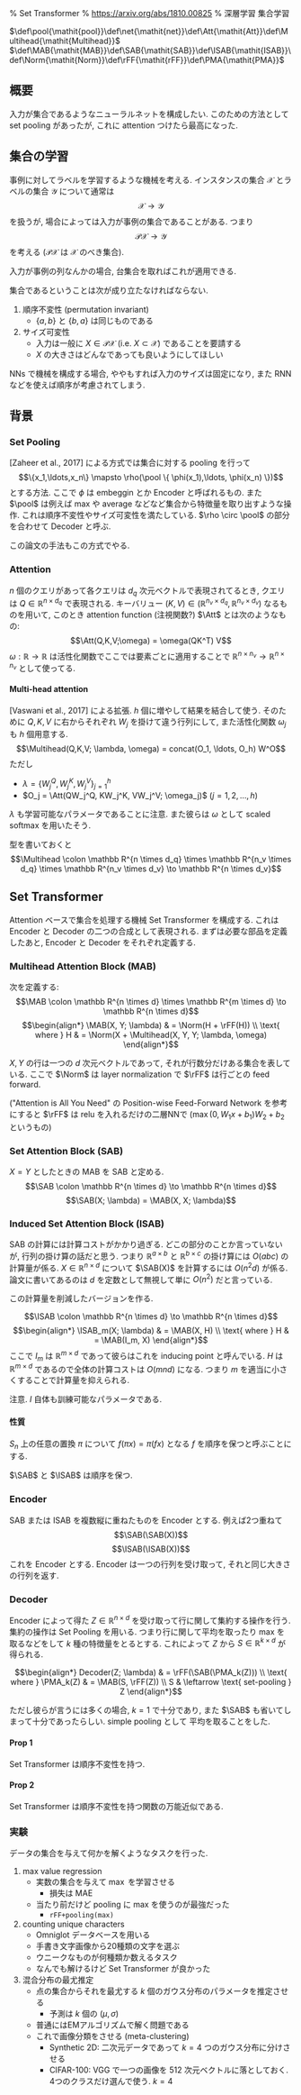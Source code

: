 % Set Transformer
% https://arxiv.org/abs/1810.00825
% 深層学習 集合学習

$\def\pool{\mathit{pool}}\def\net{\mathit{net}}\def\Att{\mathit{Att}}\def\Multihead{\mathit{Multihead}}$
$\def\MAB{\mathit{MAB}}\def\SAB{\mathit{SAB}}\def\ISAB{\mathit{ISAB}}\def\Norm{\mathit{Norm}}\def\rFF{\mathit{rFF}}\def\PMA{\mathit{PMA}}$

## 概要

入力が集合であるようなニューラルネットを構成したい.
このための方法として set pooling があったが, これに attention つけたら最高になった.

## 集合の学習

事例に対してラベルを学習するような機械を考える.
インスタンスの集合 $\mathcal X$ とラベルの集合 $\mathcal Y$ について通常は
$$\mathcal X \to \mathcal Y$$
を扱うが, 場合によっては入力が事例の集合であることがある.
つまり
$$\mathcal P \mathcal X \to \mathcal Y$$
を考える ($\mathcal P \mathcal X$ は $\mathcal X$ のべき集合).

入力が事例の列なんかの場合, 台集合を取ればこれが適用できる.

集合であるということは次が成り立たなければならない.

1. 順序不変性 (permutation invariant)
    - $\{a,b\}$ と $\{b,a\}$ は同じものである
2. サイズ可変性
    - 入力は一般に $X \in \mathcal P \mathcal X$ (i.e. $X \subset \mathcal X$) であることを要請する
    - $X$ の大きさはどんなであっても良いようにしてほしい

NNs で機械を構成する場合, ややもすれば入力のサイズは固定になり, また RNN などを使えば順序が考慮されてしまう.

## 背景

### Set Pooling

[Zaheer et al., 2017] による方式では集合に対する pooling を行って
$$\{x_1,\ldots,x_n\} \mapsto \rho(\pool \{ \phi(x_1),\ldots, \phi(x_n) \})$$
とする方法.
ここで $\phi$ は embeggin とか Encoder と呼ばれるもの.
また $\pool$ は例えば max や average などなど集合から特徴量を取り出すような操作.
これは順序不変性やサイズ可変性を満たしている.
$\rho \circ \pool$ の部分を合わせて Decoder と呼ぶ.

この論文の手法もこの方式でやる.

### Attention

$n$ 個のクエリがあって各クエリは $d_q$ 次元ベクトルで表現されてるとき, クエリは
$Q \in \mathbb R^{n \times d_q}$
で表現される.
キーバリュー
$(K, V) \in (\mathbb R^{n_v \times d_q}, \mathbb R^{n_v \times d_v})$
なるものを用いて,
このとき attention function (注視関数?) $\Att$ とは次のようなもの:
$$\Att(Q,K,V;\omega) = \omega(QK^T) V$$
$\omega : \mathbb R \to \mathbb R$ は活性化関数でここでは要素ごとに適用することで
$\mathbb R^{n \times n_v} \to \mathbb R^{n \times n_v}$
として使ってる.

#### Multi-head attention

[Vaswani et al., 2017] による拡張.
$h$ 個に増やして結果を結合して使う.
そのために $Q,K,V$ に右からそれぞれ $W_j$ を掛けて違う行列にして, また活性化関数 $\omega_j$ も $h$ 個用意する.
$$\Multihead(Q,K,V; \lambda, \omega) = concat(O_1, \ldots, O_h) W^O$$
ただし

- $\lambda = \{W_j^Q, W_j^K, W_j^V\}_{j=1}^h$
- $O_j = \Att(QW_j^Q, KW_j^K, VW_j^V; \omega_j)$ ($j=1,2,\ldots,h$)

$\lambda$ も学習可能なパラメータであることに注意.
また彼らは $\omega$ として scaled softmax を用いたそう.

型を書いておくと
$$\Multihead \colon \mathbb R^{n \times d_q} \times \mathbb R^{n_v \times d_q} \times \mathbb R^{n_v \times d_v} \to \mathbb R^{n \times d_v}$$

## Set Transformer

Attention ベースで集合を処理する機械 Set Transformer を構成する.
これは Encoder と Decoder の二つの合成として表現される.
まずは必要な部品を定義したあと, Encoder と Decoder をそれぞれ定義する.

### Multihead Attention Block (MAB)

次を定義する:
$$\MAB \colon \mathbb R^{n \times d} \times \mathbb R^{m \times d} \to \mathbb R^{n \times d}$$
$$\begin{align*}
\MAB(X, Y; \lambda) & = \Norm(H + \rFF(H)) \\
\text{ where } H & = \Norm(X + \Multihead(X, Y, Y; \lambda, \omega)
\end{align*}$$

$X, Y$ の行は一つの $d$ 次元ベクトルであって, それが行数分だけある集合を表している.
ここで $\Norm$ は layer normalization で $\rFF$ は行ごとの feed forward.

("Attention is All You Need" の Position-wise Feed-Forward Network を参考にすると
$\rFF$ は relu を入れるだけの二層NNで
$(\max(0, W_1x+b_1)W_2+b_2$
というもの)

### Set Attention Block (SAB)

$X=Y$ としたときの MAB を SAB と定める.
$$\SAB \colon \mathbb R^{n \times d} \to \mathbb R^{n \times d}$$
$$\SAB(X; \lambda) = \MAB(X, X; \lambda)$$

### Induced Set Attention Block (ISAB)

SAB の計算には計算コストがかかり過ぎる.
どこの部分のことか言っていないが, 行列の掛け算の話だと思う.
つまり $\mathbb R^{a \times b}$ と $\mathbb R^{b \times c}$ の掛け算には $O(abc)$ の計算量が係る.
$X \in \mathbb R^{n \times d}$ について $\SAB(X)$ を計算するには $O(n^2d)$ が係る.
論文に書いてあるのは $d$ を定数として無視して単に $O(n^2)$ だと言っている.

この計算量を削減したバージョンを作る.

$$\ISAB \colon \mathbb R^{n \times d} \to \mathbb R^{n \times d}$$
$$\begin{align*}
\ISAB_m(X; \lambda) & = \MAB(X, H) \\
\text{ where } H & = \MAB(I_m, X)
\end{align*}$$
ここで $I_m$ は $\mathbb R^{m \times d}$ であって彼らはこれを inducing point と呼んでいる.
$H$ は $\mathbb R^{m \times d}$ であるので全体の計算コストは $O(mnd)$ になる.
つまり $m$ を適当に小さくすることで計算量を抑えられる.

注意. $I$ 自体も訓練可能なパラメータである.

#### 性質

$S_n$ 上の任意の置換 $\pi$ について
$f(\pi x) = \pi(fx)$ となる $f$ を順序を保つと呼ぶことにする.

$\SAB$ と $\ISAB$ は順序を保つ.

### Encoder

SAB または ISAB を複数縦に重ねたものを Encoder とする.
例えば2つ重ねて
$$\SAB(\SAB(X))$$
$$\ISAB(\ISAB(X))$$
これを Encoder とする.
Encoder は一つの行列を受け取って, それと同じ大きさの行列を返す.

### Decoder

Encoder によって得た $Z \in \mathbb R^{n \times d}$ を受け取って行に関して集約する操作を行う.
集約の操作は Set Pooling を用いる.
つまり行に関して平均を取ったり max を取るなどをして $k$ 種の特徴量をとるとする.
これによって $Z$ から $S \in \mathbb R^{k \times d}$ が得られる.

$$\begin{align*}
Decoder(Z; \lambda) & = \rFF(\SAB(\PMA_k(Z))) \\
\text{ where } \PMA_k(Z) & = \MAB(S, \rFF(Z)) \\
S & \leftarrow \text{ set-pooling } Z
\end{align*}$$

ただし彼らが言うには多くの場合, $k=1$ で十分であり, また $\SAB$ も省いてしまって十分であったらしい.
simple pooling として 平均を取ることをした.

#### Prop 1

Set Transformer は順序不変性を持つ.

#### Prop 2

Set Transformer は順序不変性を持つ関数の万能近似である.

### 実験

データの集合を与えて何かを解くようなタスクを行った.

1. max value regression
    - 実数の集合を与えて $\max$ を学習させる
        - 損失は MAE
    - 当たり前だけど pooling に max を使うのが最強だった
        - `rFF+pooling(max)`
1. counting unique characters
    - Omniglot データベースを用いる
    - 手書き文字画像から20種類の文字を選ぶ
    - ウニークなものが何種類か数えるタスク
    - なんでも解けるけど Set Transformer が良かった
1. 混合分布の最尤推定
    - 点の集合からそれを最尤する $k$ 個のガウス分布のパラメータを推定させる
        - 予測は $k$ 個の $(\mu, \sigma)$
    - 普通にはEMアルゴリズムで解く問題である
    - これで画像分類をさせる (meta-clustering)
        - Synthetic 2D: 二次元データであって $k=4$ つのガウス分布に分けさせる
        - CIFAR-100: VGG で一つの画像を 512 次元ベクトルに落としておく. 4つのクラスだけ選んで使う. $k=4$
